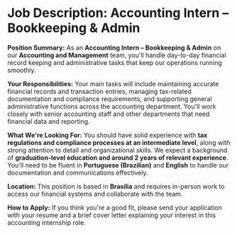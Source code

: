 # Job Description: Accounting Intern – Bookkeeping & Admin

**Position Summary:**
As an **Accounting Intern – Bookkeeping & Admin** on our **Accounting and Management** team, you'll handle day-to-day financial record keeping and administrative tasks that keep our operations running smoothly.

**Your Responsibilities:**
Your main tasks will include maintaining accurate financial records and transaction entries, managing tax-related documentation and compliance requirements, and supporting general administrative functions across the accounting department. You'll work closely with senior accounting staff and other departments that need financial data and reporting.

**What We're Looking For:**
You should have solid experience with **tax regulations and compliance processes at an intermediate level**, along with strong attention to detail and organizational skills. We expect a background of **graduation-level education and around 2 years of relevant experience**. You'll need to be fluent in **Portuguese (Brazilian)** and **English** to handle our documentation and communications effectively.

**Location:**
This position is based in **Brasília** and requires in-person work to access our financial systems and collaborate with the team.

**How to Apply:**
If you think you're a good fit, please send your application with your resume and a brief cover letter explaining your interest in this accounting internship role.